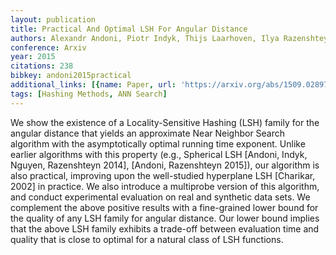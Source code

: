 ```yaml
---
layout: publication
title: Practical And Optimal LSH For Angular Distance
authors: Alexandr Andoni, Piotr Indyk, Thijs Laarhoven, Ilya Razenshteyn, Ludwig Schmidt
conference: Arxiv
year: 2015
citations: 238
bibkey: andoni2015practical
additional_links: [{name: Paper, url: 'https://arxiv.org/abs/1509.02897'}]
tags: [Hashing Methods, ANN Search]
---
```

We show the existence of a Locality-Sensitive Hashing (LSH) family for the
angular distance that yields an approximate Near Neighbor Search algorithm with
the asymptotically optimal running time exponent. Unlike earlier algorithms
with this property (e.g., Spherical LSH [Andoni, Indyk, Nguyen, Razenshteyn
2014], [Andoni, Razenshteyn 2015]), our algorithm is also practical, improving
upon the well-studied hyperplane LSH [Charikar, 2002] in practice. We also
introduce a multiprobe version of this algorithm, and conduct experimental
evaluation on real and synthetic data sets.
  We complement the above positive results with a fine-grained lower bound for
the quality of any LSH family for angular distance. Our lower bound implies
that the above LSH family exhibits a trade-off between evaluation time and
quality that is close to optimal for a natural class of LSH functions.